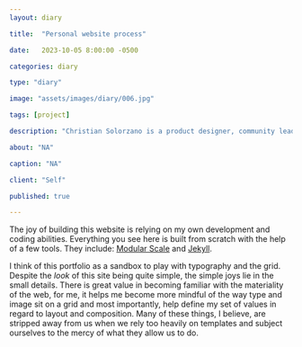 ```yaml
---
layout: diary

title:  "Personal website process"

date:   2023-10-05 8:00:00 -0500

categories: diary

type: "diary"

image: "assets/images/diary/006.jpg"

tags: [project]

description: "Christian Solorzano is a product designer, community leader, educator, and podcast host."

about: "NA"

caption: "NA"

client: "Self"

published: true

---
```

The joy of building this website is relying on my own development and coding abilities. Everything you see here is 
built from scratch with the help of a few tools. They include: [Modular Scale](https://www.modularscale.com/) and 
[Jekyll](https://jekyllrb.com/).

I think of this portfolio as a sandbox to play with typography and the grid. Despite the *look* of this site being 
quite simple, the simple joys lie in the small details. There is great value in becoming familiar with the 
materiality of the web, 
for me, it helps me become more mindful of the way type and image sit on a grid and most importantly, help define 
my set of values in regard to layout and composition. Many of these things, I believe, are stripped away from us 
when we rely too 
heavily on 
templates and subject ourselves to the mercy of what they allow us to do. 